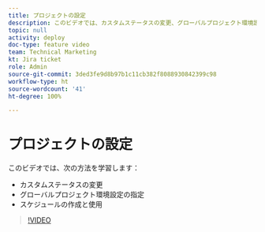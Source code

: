 ```yaml
---
title: プロジェクトの設定
description: このビデオでは、カスタムステータスの変更、グローバルプロジェクト環境設定の設定、スケジュールの作成の方法を説明します。
topic: null
activity: deploy
doc-type: feature video
team: Technical Marketing
kt: Jira ticket
role: Admin
source-git-commit: 3ded3fe9d8b97b1c11cb382f8088930842399c98
workflow-type: ht
source-wordcount: '41'
ht-degree: 100%

---
```


# プロジェクトの設定

このビデオでは、次の方法を学習します：

* カスタムステータスの変更
* グローバルプロジェクト環境設定の指定
* スケジュールの作成と使用

>[!VIDEO](https://video.tv.adobe.com/v/335065/?quality=12)
